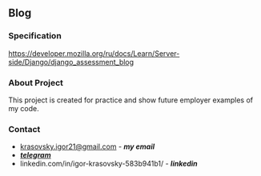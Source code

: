 ## Blog

### Specification
https://developer.mozilla.org/ru/docs/Learn/Server-side/Django/django_assessment_blog

### About Project
This project is created for practice and show future employer examples of my code.

### Contact
* krasovsky.igor21@gmail.com - ***my email***
* [***telegram***](t.me/lightning_orionis)
* linkedin.com/in/igor-krasovsky-583b941b1/ - ***linkedin***
